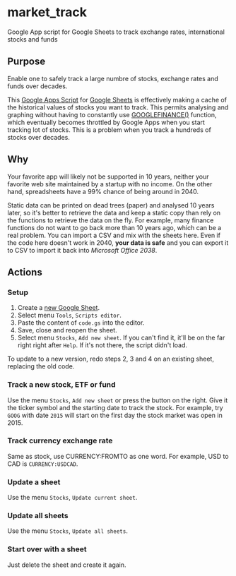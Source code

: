 # market_track

Google App script for Google Sheets to track exchange rates, international stocks and funds


## Purpose

Enable one to safely track a large numbre of stocks, exchange rates and funds over decades.

This [Google Apps Script](https://developers.google.com/apps-script/) for [Google Sheets](https://developers.google.com/apps-script/guides/sheets) is effectively making a cache of the historical
values of stocks you want to track. This permits analysing and graphing without having
to constantly use [GOOGLEFINANCE()](https://support.google.com/docs/answer/3093281) function, which eventually becomes throttled by Google
Apps when you start tracking lot of stocks. This is a problem when you track a hundreds
of stocks over decades.	

	
## Why

Your favorite app will likely not be supported in 10 years, neither your favorite web site
maintained by a startup with no income. On the other hand, spreadsheets have a 99% chance
of being around in 2040.

Static data can be printed on dead trees (paper) and analysed 10 years later, so it's
better to retrieve the data and keep a static copy than rely on the functions to retrieve
the data on the fly. For example, many finance functions do not want to go back more than
10 years ago, which can be a real problem. You can import a CSV and mix
with the sheets here. Even if the code here doesn't work in 2040, **your data is safe** and
you can export it to CSV to import it back into _Microsoft Office 2038_.


## Actions


### Setup

1. Create a [new Google Sheet](https://docs.google.com/spreadsheets/create).
2. Select menu `Tools`, `Scripts editor`.
3. Paste the content of `code.gs` into the editor.
4. Save, close and reopen the sheet.
5. Select menu `Stocks`, `Add new sheet`. If you can't find it, it'll be on the far right right after `Help`. If it's not there, the script didn't load.

To update to a new version, redo steps 2, 3 and 4 on an existing sheet, replacing the old code.


### Track a new stock, ETF or fund

Use the menu `Stocks`, `Add new sheet` or press the button on the right. Give it
the ticker symbol and the starting date to track the stock. For example, try `GOOG`
with date `2015` will start on the first day the stock market was open in 2015.


### Track currency exchange rate

Same as stock, use CURRENCY:FROMTO as one word. For example, USD to CAD is
`CURRENCY:USDCAD`.


### Update a sheet

Use the menu `Stocks`, `Update current sheet`.


### Update all sheets

Use the menu `Stocks`, `Update all sheets`.


### Start over with a sheet

Just delete the sheet and create it again.
